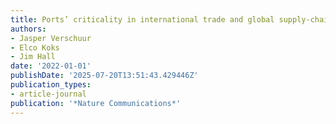 ```yaml
---
title: Ports’ criticality in international trade and global supply-chains
authors:
- Jasper Verschuur
- Elco Koks
- Jim Hall
date: '2022-01-01'
publishDate: '2025-07-20T13:51:43.429446Z'
publication_types:
- article-journal
publication: '*Nature Communications*'
---
```

